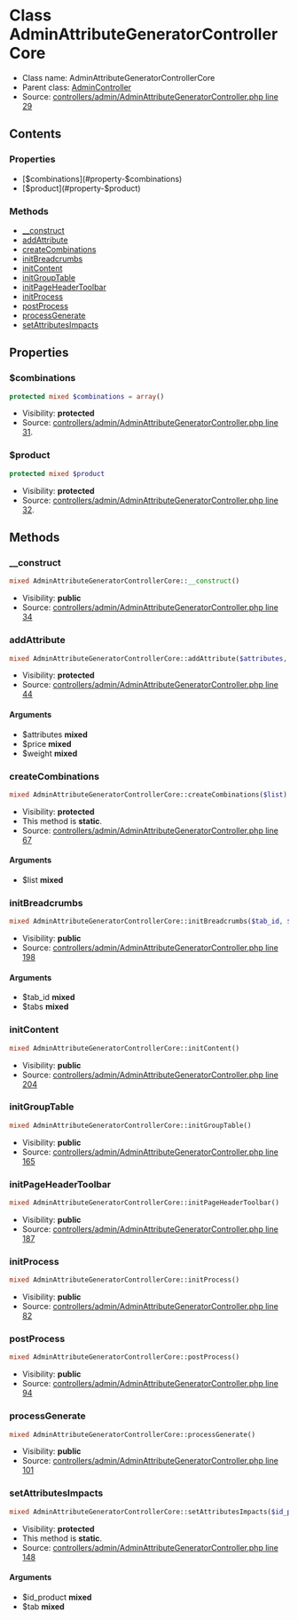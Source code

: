 Class AdminAttributeGeneratorControllerCore
=====================





* Class name: AdminAttributeGeneratorControllerCore
* Parent class: [AdminController](class.AdminControllerCore.md)
* Source: [controllers/admin/AdminAttributeGeneratorController.php line 29](https://github.com/PrestaShop/PrestaShop/blob/1.6.0.6/controllers/admin/AdminAttributeGeneratorController.php#L29)


Contents
--------


### Properties

* [$combinations](#property-$combinations)
* [$product](#property-$product)

### Methods

* [__construct](#method-__construct)
* [addAttribute](#method-addAttribute)
* [createCombinations](#method-createCombinations)
* [initBreadcrumbs](#method-initBreadcrumbs)
* [initContent](#method-initContent)
* [initGroupTable](#method-initGroupTable)
* [initPageHeaderToolbar](#method-initPageHeaderToolbar)
* [initProcess](#method-initProcess)
* [postProcess](#method-postProcess)
* [processGenerate](#method-processGenerate)
* [setAttributesImpacts](#method-setAttributesImpacts)




Properties
----------


### <a name="property-$combinations"></a>$combinations

```php
protected mixed $combinations = array()
```





* Visibility: **protected**
* Source: [controllers/admin/AdminAttributeGeneratorController.php line 31](https://github.com/PrestaShop/PrestaShop/blob/1.6.0.6/controllers/admin/AdminAttributeGeneratorController.php#L31).


### <a name="property-$product"></a>$product

```php
protected mixed $product
```





* Visibility: **protected**
* Source: [controllers/admin/AdminAttributeGeneratorController.php line 32](https://github.com/PrestaShop/PrestaShop/blob/1.6.0.6/controllers/admin/AdminAttributeGeneratorController.php#L32).


Methods
-------


### <a name="method-__construct"></a>__construct

```php
mixed AdminAttributeGeneratorControllerCore::__construct()
```





* Visibility: **public**
* Source: [controllers/admin/AdminAttributeGeneratorController.php line 34](https://github.com/PrestaShop/PrestaShop/blob/1.6.0.6/controllers/admin/AdminAttributeGeneratorController.php#L34)




### <a name="method-addAttribute"></a>addAttribute

```php
mixed AdminAttributeGeneratorControllerCore::addAttribute($attributes, $price, $weight)
```





* Visibility: **protected**
* Source: [controllers/admin/AdminAttributeGeneratorController.php line 44](https://github.com/PrestaShop/PrestaShop/blob/1.6.0.6/controllers/admin/AdminAttributeGeneratorController.php#L44)


#### Arguments
* $attributes **mixed**
* $price **mixed**
* $weight **mixed**



### <a name="method-createCombinations"></a>createCombinations

```php
mixed AdminAttributeGeneratorControllerCore::createCombinations($list)
```





* Visibility: **protected**
* This method is **static**.
* Source: [controllers/admin/AdminAttributeGeneratorController.php line 67](https://github.com/PrestaShop/PrestaShop/blob/1.6.0.6/controllers/admin/AdminAttributeGeneratorController.php#L67)


#### Arguments
* $list **mixed**



### <a name="method-initBreadcrumbs"></a>initBreadcrumbs

```php
mixed AdminAttributeGeneratorControllerCore::initBreadcrumbs($tab_id, $tabs)
```





* Visibility: **public**
* Source: [controllers/admin/AdminAttributeGeneratorController.php line 198](https://github.com/PrestaShop/PrestaShop/blob/1.6.0.6/controllers/admin/AdminAttributeGeneratorController.php#L198)


#### Arguments
* $tab_id **mixed**
* $tabs **mixed**



### <a name="method-initContent"></a>initContent

```php
mixed AdminAttributeGeneratorControllerCore::initContent()
```





* Visibility: **public**
* Source: [controllers/admin/AdminAttributeGeneratorController.php line 204](https://github.com/PrestaShop/PrestaShop/blob/1.6.0.6/controllers/admin/AdminAttributeGeneratorController.php#L204)




### <a name="method-initGroupTable"></a>initGroupTable

```php
mixed AdminAttributeGeneratorControllerCore::initGroupTable()
```





* Visibility: **public**
* Source: [controllers/admin/AdminAttributeGeneratorController.php line 165](https://github.com/PrestaShop/PrestaShop/blob/1.6.0.6/controllers/admin/AdminAttributeGeneratorController.php#L165)




### <a name="method-initPageHeaderToolbar"></a>initPageHeaderToolbar

```php
mixed AdminAttributeGeneratorControllerCore::initPageHeaderToolbar()
```





* Visibility: **public**
* Source: [controllers/admin/AdminAttributeGeneratorController.php line 187](https://github.com/PrestaShop/PrestaShop/blob/1.6.0.6/controllers/admin/AdminAttributeGeneratorController.php#L187)




### <a name="method-initProcess"></a>initProcess

```php
mixed AdminAttributeGeneratorControllerCore::initProcess()
```





* Visibility: **public**
* Source: [controllers/admin/AdminAttributeGeneratorController.php line 82](https://github.com/PrestaShop/PrestaShop/blob/1.6.0.6/controllers/admin/AdminAttributeGeneratorController.php#L82)




### <a name="method-postProcess"></a>postProcess

```php
mixed AdminAttributeGeneratorControllerCore::postProcess()
```





* Visibility: **public**
* Source: [controllers/admin/AdminAttributeGeneratorController.php line 94](https://github.com/PrestaShop/PrestaShop/blob/1.6.0.6/controllers/admin/AdminAttributeGeneratorController.php#L94)




### <a name="method-processGenerate"></a>processGenerate

```php
mixed AdminAttributeGeneratorControllerCore::processGenerate()
```





* Visibility: **public**
* Source: [controllers/admin/AdminAttributeGeneratorController.php line 101](https://github.com/PrestaShop/PrestaShop/blob/1.6.0.6/controllers/admin/AdminAttributeGeneratorController.php#L101)




### <a name="method-setAttributesImpacts"></a>setAttributesImpacts

```php
mixed AdminAttributeGeneratorControllerCore::setAttributesImpacts($id_product, $tab)
```





* Visibility: **protected**
* This method is **static**.
* Source: [controllers/admin/AdminAttributeGeneratorController.php line 148](https://github.com/PrestaShop/PrestaShop/blob/1.6.0.6/controllers/admin/AdminAttributeGeneratorController.php#L148)


#### Arguments
* $id_product **mixed**
* $tab **mixed**


